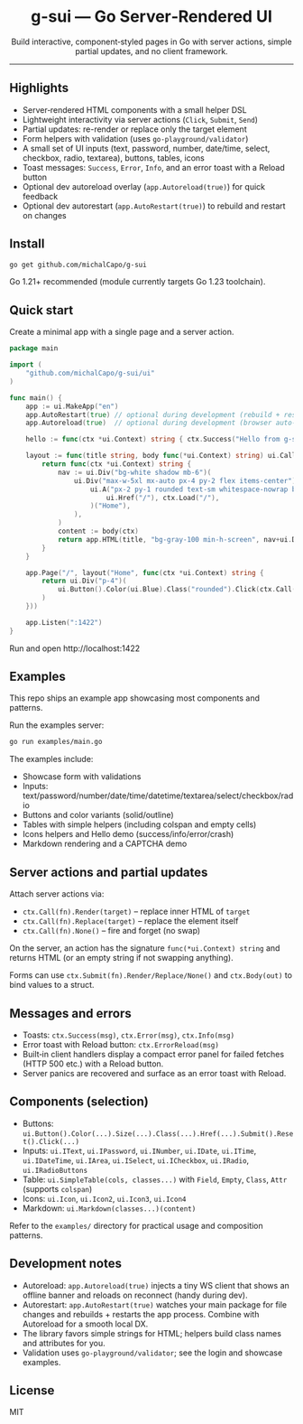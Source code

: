<div align="center">

# g-sui — Go Server‑Rendered UI

Build interactive, component‑styled pages in Go with server actions, simple partial updates, and no client framework.

</div>

---

## Highlights

- Server‑rendered HTML components with a small helper DSL
- Lightweight interactivity via server actions (`Click`, `Submit`, `Send`)
- Partial updates: re-render or replace only the target element
- Form helpers with validation (uses `go-playground/validator`)
- A small set of UI inputs (text, password, number, date/time, select, checkbox, radio, textarea), buttons, tables, icons
- Toast messages: `Success`, `Error`, `Info`, and an error toast with a Reload button
- Optional dev autoreload overlay (`app.Autoreload(true)`) for quick feedback
- Optional dev autorestart (`app.AutoRestart(true)`) to rebuild and restart on changes

## Install

```bash
go get github.com/michalCapo/g-sui
```

Go 1.21+ recommended (module currently targets Go 1.23 toolchain).

## Quick start

Create a minimal app with a single page and a server action.

```go
package main

import (
    "github.com/michalCapo/g-sui/ui"
)

func main() {
    app := ui.MakeApp("en")
    app.AutoRestart(true) // optional during development (rebuild + restart on file changes)
    app.Autoreload(true)  // optional during development (browser auto-reload + offline banner)

    hello := func(ctx *ui.Context) string { ctx.Success("Hello from g-sui!"); return "" }

    layout := func(title string, body func(*ui.Context) string) ui.Callable {
        return func(ctx *ui.Context) string {
            nav := ui.Div("bg-white shadow mb-6")(
                ui.Div("max-w-5xl mx-auto px-4 py-2 flex items-center")(
                    ui.A("px-2 py-1 rounded text-sm whitespace-nowrap bg-blue-700 text-white hover:bg-blue-600",
                        ui.Href("/"), ctx.Load("/"),
                    )("Home"),
                ),
            )
            content := body(ctx)
            return app.HTML(title, "bg-gray-100 min-h-screen", nav+ui.Div("max-w-5xl mx-auto px-2")(content))
        }
    }

    app.Page("/", layout("Home", func(ctx *ui.Context) string {
        return ui.Div("p-4")(
            ui.Button().Color(ui.Blue).Class("rounded").Click(ctx.Call(hello).None()).Render("Say hello"),
        )
    }))

    app.Listen(":1422")
}
```

Run and open http://localhost:1422

## Examples

This repo ships an example app showcasing most components and patterns.

Run the examples server:

```bash
go run examples/main.go
```

The examples include:
- Showcase form with validations
- Inputs: text/password/number/date/time/datetime/textarea/select/checkbox/radio
- Buttons and color variants (solid/outline)
- Tables with simple helpers (including colspan and empty cells)
- Icons helpers and Hello demo (success/info/error/crash)
- Markdown rendering and a CAPTCHA demo

## Server actions and partial updates

Attach server actions via:

- `ctx.Call(fn).Render(target)` – replace inner HTML of `target`
- `ctx.Call(fn).Replace(target)` – replace the element itself
- `ctx.Call(fn).None()` – fire and forget (no swap)

On the server, an action has the signature `func(*ui.Context) string` and returns HTML (or an empty string if not swapping anything).

Forms can use `ctx.Submit(fn).Render/Replace/None()` and `ctx.Body(out)` to bind values to a struct.

## Messages and errors

- Toasts: `ctx.Success(msg)`, `ctx.Error(msg)`, `ctx.Info(msg)`
- Error toast with Reload button: `ctx.ErrorReload(msg)`
- Built‑in client handlers display a compact error panel for failed fetches (HTTP 500 etc.) with a Reload button.
- Server panics are recovered and surface as an error toast with Reload.

## Components (selection)

- Buttons: `ui.Button().Color(...).Size(...).Class(...).Href(...).Submit().Reset().Click(...)`
- Inputs: `ui.IText`, `ui.IPassword`, `ui.INumber`, `ui.IDate`, `ui.ITime`, `ui.IDateTime`, `ui.IArea`, `ui.ISelect`, `ui.ICheckbox`, `ui.IRadio`, `ui.IRadioButtons`
- Table: `ui.SimpleTable(cols, classes...)` with `Field`, `Empty`, `Class`, `Attr` (supports `colspan`)
- Icons: `ui.Icon`, `ui.Icon2`, `ui.Icon3`, `ui.Icon4`
- Markdown: `ui.Markdown(classes...)(content)`

Refer to the `examples/` directory for practical usage and composition patterns.

## Development notes

- Autoreload: `app.Autoreload(true)` injects a tiny WS client that shows an offline banner and reloads on reconnect (handy during dev).
- Autorestart: `app.AutoRestart(true)` watches your main package for file changes and rebuilds + restarts the app process. Combine with Autoreload for a smooth local DX.
- The library favors simple strings for HTML; helpers build class names and attributes for you.
- Validation uses `go-playground/validator`; see the login and showcase examples.

## License

MIT
